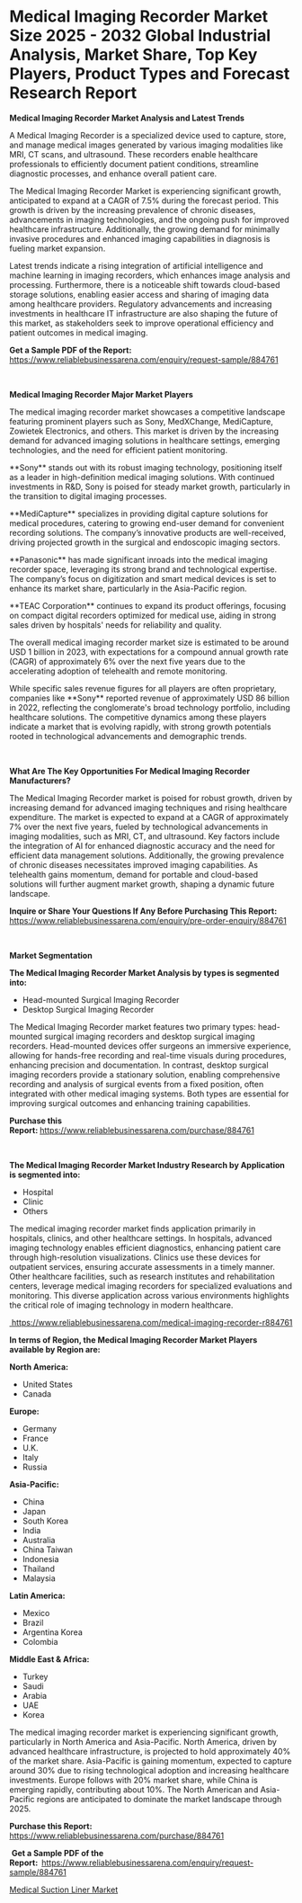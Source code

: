 <p><h1>Medical Imaging Recorder Market Size 2025 - 2032 Global Industrial Analysis, Market Share, Top Key Players, Product Types and Forecast Research Report</h1></p><p><strong>Medical Imaging Recorder Market Analysis and Latest Trends</strong></p>
<p><p>A Medical Imaging Recorder is a specialized device used to capture, store, and manage medical images generated by various imaging modalities like MRI, CT scans, and ultrasound. These recorders enable healthcare professionals to efficiently document patient conditions, streamline diagnostic processes, and enhance overall patient care.</p><p>The Medical Imaging Recorder Market is experiencing significant growth, anticipated to expand at a CAGR of 7.5% during the forecast period. This growth is driven by the increasing prevalence of chronic diseases, advancements in imaging technologies, and the ongoing push for improved healthcare infrastructure. Additionally, the growing demand for minimally invasive procedures and enhanced imaging capabilities in diagnosis is fueling market expansion.</p><p>Latest trends indicate a rising integration of artificial intelligence and machine learning in imaging recorders, which enhances image analysis and processing. Furthermore, there is a noticeable shift towards cloud-based storage solutions, enabling easier access and sharing of imaging data among healthcare providers. Regulatory advancements and increasing investments in healthcare IT infrastructure are also shaping the future of this market, as stakeholders seek to improve operational efficiency and patient outcomes in medical imaging.</p></p>
<p><strong>Get a Sample PDF of the Report:&nbsp;</strong> <a href="https://www.reliablebusinessarena.com/enquiry/request-sample/884761?utm_campaign=2248&utm_medium=2&utm_source=Github&utm_content=ia&utm_term=04032025&utm_id=medical-imaging-recorder">https://www.reliablebusinessarena.com/enquiry/request-sample/884761</a></p>
<p>&nbsp;</p>
<p><strong>Medical Imaging Recorder Major Market Players</strong></p>
<p><p>The medical imaging recorder market showcases a competitive landscape featuring prominent players such as Sony, MedXChange, MediCapture, Zowietek Electronics, and others. This market is driven by the increasing demand for advanced imaging solutions in healthcare settings, emerging technologies, and the need for efficient patient monitoring.</p><p>**Sony** stands out with its robust imaging technology, positioning itself as a leader in high-definition medical imaging solutions. With continued investments in R&D, Sony is poised for steady market growth, particularly in the transition to digital imaging processes.</p><p>**MediCapture** specializes in providing digital capture solutions for medical procedures, catering to growing end-user demand for convenient recording solutions. The company’s innovative products are well-received, driving projected growth in the surgical and endoscopic imaging sectors.</p><p>**Panasonic** has made significant inroads into the medical imaging recorder space, leveraging its strong brand and technological expertise. The company’s focus on digitization and smart medical devices is set to enhance its market share, particularly in the Asia-Pacific region.</p><p>**TEAC Corporation** continues to expand its product offerings, focusing on compact digital recorders optimized for medical use, aiding in strong sales driven by hospitals' needs for reliability and quality.</p><p>The overall medical imaging recorder market size is estimated to be around USD 1 billion in 2023, with expectations for a compound annual growth rate (CAGR) of approximately 6% over the next five years due to the accelerating adoption of telehealth and remote monitoring.</p><p>While specific sales revenue figures for all players are often proprietary, companies like **Sony** reported revenue of approximately USD 86 billion in 2022, reflecting the conglomerate's broad technology portfolio, including healthcare solutions. The competitive dynamics among these players indicate a market that is evolving rapidly, with strong growth potentials rooted in technological advancements and demographic trends.</p></p>
<p>&nbsp;</p>
<p><strong>What Are The Key Opportunities For Medical Imaging Recorder Manufacturers?</strong></p>
<p><p>The Medical Imaging Recorder market is poised for robust growth, driven by increasing demand for advanced imaging techniques and rising healthcare expenditure. The market is expected to expand at a CAGR of approximately 7% over the next five years, fueled by technological advancements in imaging modalities, such as MRI, CT, and ultrasound. Key factors include the integration of AI for enhanced diagnostic accuracy and the need for efficient data management solutions. Additionally, the growing prevalence of chronic diseases necessitates improved imaging capabilities. As telehealth gains momentum, demand for portable and cloud-based solutions will further augment market growth, shaping a dynamic future landscape.</p></p>
<p><strong>Inquire or Share Your Questions If Any Before Purchasing This Report:</strong> <a href="https://www.reliablebusinessarena.com/enquiry/pre-order-enquiry/884761?utm_campaign=2248&utm_medium=2&utm_source=Github&utm_content=ia&utm_term=04032025&utm_id=medical-imaging-recorder">https://www.reliablebusinessarena.com/enquiry/pre-order-enquiry/884761</a></p>
<p>&nbsp;</p>
<p><strong>Market Segmentation</strong></p>
<p><strong>The Medical Imaging Recorder Market Analysis by types is segmented into:</strong></p>
<p><ul><li>Head-mounted Surgical Imaging Recorder</li><li>Desktop Surgical Imaging Recorder</li></ul></p>
<p><p>The Medical Imaging Recorder market features two primary types: head-mounted surgical imaging recorders and desktop surgical imaging recorders. Head-mounted devices offer surgeons an immersive experience, allowing for hands-free recording and real-time visuals during procedures, enhancing precision and documentation. In contrast, desktop surgical imaging recorders provide a stationary solution, enabling comprehensive recording and analysis of surgical events from a fixed position, often integrated with other medical imaging systems. Both types are essential for improving surgical outcomes and enhancing training capabilities.</p></p>
<p><strong>Purchase this Report:&nbsp;</strong><a href="https://www.reliablebusinessarena.com/purchase/884761?utm_campaign=2248&utm_medium=2&utm_source=Github&utm_content=ia&utm_term=04032025&utm_id=medical-imaging-recorder">https://www.reliablebusinessarena.com/purchase/884761</a></p>
<p>&nbsp;</p>
<p><strong>The Medical Imaging Recorder Market Industry Research by Application is segmented into:</strong></p>
<p><ul><li>Hospital</li><li>Clinic</li><li>Others</li></ul></p>
<p><p>The medical imaging recorder market finds application primarily in hospitals, clinics, and other healthcare settings. In hospitals, advanced imaging technology enables efficient diagnostics, enhancing patient care through high-resolution visualizations. Clinics use these devices for outpatient services, ensuring accurate assessments in a timely manner. Other healthcare facilities, such as research institutes and rehabilitation centers, leverage medical imaging recorders for specialized evaluations and monitoring. This diverse application across various environments highlights the critical role of imaging technology in modern healthcare.</p></p>
<p><a href="https://www.reliablebusinessarena.com/medical-imaging-recorder-r884761?utm_campaign=2248&utm_medium=2&utm_source=Github&utm_content=ia&utm_term=04032025&utm_id=medical-imaging-recorder">&nbsp;https://www.reliablebusinessarena.com/medical-imaging-recorder-r884761</a></p>
<p><strong>In terms of Region, the Medical Imaging Recorder Market Players available by Region are:</strong></p>
<p>
    <p> <strong> North America: </strong>
        <ul>
            <li>United States</li>
            <li>Canada</li>
        </ul>
        </p> 
    <p> <strong> Europe: </strong>
        <ul>
            <li>Germany</li>
            <li>France</li>
            <li>U.K.</li>
            <li>Italy</li>
            <li>Russia</li>
        </ul>
        </p> 
    <p> <strong> Asia-Pacific: </strong>
        <ul>
            <li>China</li>
            <li>Japan</li>
            <li>South Korea</li>
            <li>India</li>
            <li>Australia</li>
            <li>China Taiwan</li>
            <li>Indonesia</li>
            <li>Thailand</li>
            <li>Malaysia</li>
        </ul>
        </p> 
    <p> <strong> Latin America: </strong>
        <ul>
            <li>Mexico</li>
            <li>Brazil</li>
            <li>Argentina Korea</li>
            <li>Colombia</li>
        </ul>
        </p> 
    <p> <strong> Middle East & Africa: </strong>
        <ul>
            <li>Turkey</li>
            <li>Saudi</li>
            <li>Arabia</li>
            <li>UAE</li>
            <li>Korea</li>
        </ul>
    </p>
    </p>
<p><p>The medical imaging recorder market is experiencing significant growth, particularly in North America and Asia-Pacific. North America, driven by advanced healthcare infrastructure, is projected to hold approximately 40% of the market share. Asia-Pacific is gaining momentum, expected to capture around 30% due to rising technological adoption and increasing healthcare investments. Europe follows with 20% market share, while China is emerging rapidly, contributing about 10%. The North American and Asia-Pacific regions are anticipated to dominate the market landscape through 2025.</p></p>
<p><strong>Purchase this Report: </strong><a href="https://www.reliablebusinessarena.com/purchase/884761?utm_campaign=2248&utm_medium=2&utm_source=Github&utm_content=ia&utm_term=04032025&utm_id=medical-imaging-recorder">https://www.reliablebusinessarena.com/purchase/884761</a></p>
<p>&nbsp;<strong>Get a Sample PDF of the Report:&nbsp;&nbsp;</strong><a href="https://www.reliablebusinessarena.com/enquiry/request-sample/884761?utm_campaign=2248&utm_medium=2&utm_source=Github&utm_content=ia&utm_term=04032025&utm_id=medical-imaging-recorder">https://www.reliablebusinessarena.com/enquiry/request-sample/884761</a></p>
<p><strong></strong></p>
<p><p><a href="https://github.com/OlenFleming68/Market-Research-Report-List-1/blob/main/medical-suction-liner-market.md?utm_campaign=2248&utm_medium=2&utm_source=Github&utm_content=ia&utm_term=04032025&utm_id=medical-imaging-recorder">Medical Suction Liner Market</a></p></p>